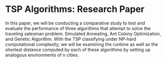 # TSP Algorithms: Research Paper
In this paper, we will be conducting a comparative study to test and evaluate the performance of three algorithms that attempt to solve the traveling salesman problem: Simulated Annealing, Ant Colony Optimization, and Genetic Algorithm. With the TSP classifying under NP-hard computational complexity, we will be examining the runtime as well as the shortest distance computed by each of these algorithms by setting up analogous environments of n cities.
